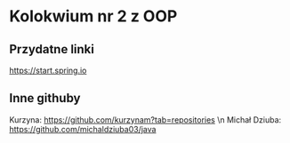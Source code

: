 # Kolokwium nr 2 z OOP
## Przydatne linki
https://start.spring.io
## Inne githuby
Kurzyna: https://github.com/kurzynam?tab=repositories \n
Michał Dziuba: https://github.com/michaldziuba03/java
